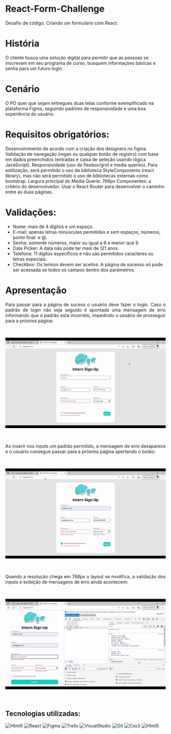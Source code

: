 # React-Form-Challenge
Desafio de código. Criando um formulário com React.

# História
O cliente busca uma solução digital para permitir que as pessoas se inscrevam em seu programa de curso, busquem informações básicas e senha para um futuro login.

# Cenário
O PO quer que sejam entregues duas telas conforme exemplificado na plataforma Figma, seguindo padrões de responsividade e uma boa experiência do usuário.

# Requisitos obrigatórios:
Desenvolvimento de acordo com a criação dos designers no figma.
Validação de navegação (regex ou qualquer botão de registro) com base em dados preenchidos (entradas e caixa de seleção usando lógica JavaScript).
Responsividade (uso de flexbox/grid e media queries).
Para estilização, será permitido o uso da biblioteca StyleComponents (react library), mas não será permitido o uso de bibliotecas externas como bootstrap.
Largura principal do Media Querie: 768px
Componentes: a critério do desenvolvedor.
Usar o React Router para desenvolver o caminho entre as duas páginas.

# Validações:
* Nome: mais de 4 dígitos e um espaço.
* E-mail: apenas letras minúsculas permitidas e sem espaços, números, ponto final. e @.
* Senha: somente números, maior ou igual a 6 e menor que 9.
* Date Picker: A data não pode ter mais de 121 anos.
* Telefone: 11 dígitos específicos e não são permitidos caracteres ou letras especiais.
* Checkbox: Os termos devem ser aceitos. A página de sucesso só pode ser acessada se todos os campos dentro dos parâmetros.

# Apresentação

<p align="justify">
Para passar para a página de sucess o usuário deve fazer o login. Caso o padrão de login não seja seguido é apontada uma mensagem de erro informando que o padrão está incorreto, impedindo o usuário de prosseguir para a próxima página:
</p><br/>

<p align="center">
<img src="https://github.com/WelbertJr/Compass-UOL/blob/master/Docs/pagina1ReactForm.gif">
</p><br/>

<p align="justify">
Ao inserir nos inputs um padrão permitido, a mensagem de erro desaparece e o usuário consegue passar para a próxima página apertando o botão:
</p><br/>

<p align="center">
<img src="https://github.com/WelbertJr/Compass-UOL/blob/master/Docs/botao%20pagina%201.gif">
</p><br/>

<p align="justify">
Quando a resolução chega em 768px o layout se modifica, a validação dos inputs e exibição de mensagens de erro ainda acontecem:
</p><br/>

<p align="center">
<img src="https://github.com/WelbertJr/Compass-UOL/blob/master/Docs/responsividade.gif">
</p><br/>

## Tecnologias utilizadas:
<img alt="Html5" src="https://img.shields.io/badge/JavaScript-F7DF1E?style=for-the-badge&logo=javascript&logoColor=black"/> <img alt="React" src="https://img.shields.io/badge/React-20232A?style=for-the-badge&logo=react&logoColor=61DAFB"/> <img alt="Figma" src="https://img.shields.io/badge/Figma-F24E1E?style=for-the-badge&logo=figma&logoColor=white" /> <img alt=Trello src="https://img.shields.io/badge/Trello-0052CC?style=for-the-badge&logo=trello&logoColor=white" /> 
<img alt=VisualStudio src="https://img.shields.io/badge/Visual_Studio-5C2D91?style=for-the-badge&logo=visual%20studio&logoColor=white" /> <img alt="Git" src="https://img.shields.io/badge/GIT-E44C30?style=for-the-badge&logo=git&logoColor=white" />
<img alt="Css3" src="https://img.shields.io/badge/CSS3-1572B6?style=for-the-badge&logo=css3&logoColor=white"/> <img alt="Html5" src="https://img.shields.io/badge/HTML5-E34F26?style=for-the-badge&logo=html5&logoColor=white"/>
